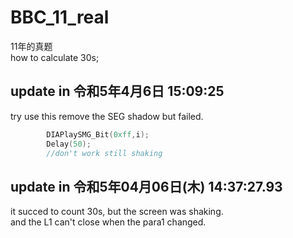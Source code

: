 # BBC_11_real
11年的真题  
how to calculate 30s;
## update in 令和5年4月6日 15:09:25
try use this remove the SEG shadow but failed.
```c
        DIAPlaySMG_Bit(0xff,i);
        Delay(50);
        //don't work still shaking
```
## update in  令和5年04月06日(木) 14:37:27.93
it succed to count 30s, but the screen was shaking.  
and the L1 can't close when the para1 changed. 